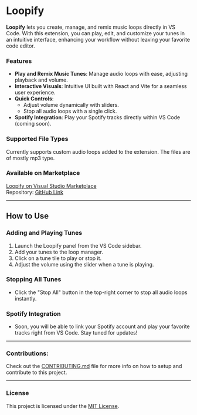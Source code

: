 # Loopify

**Loopify** lets you create, manage, and remix music loops directly in VS Code. With this extension, you can play, edit, and customize your tunes in an intuitive interface, enhancing your workflow without leaving your favorite code editor.

### Features

- **Play and Remix Music Tunes**: Manage audio loops with ease, adjusting playback and volume.
- **Interactive Visuals**: Intuitive UI built with React and Vite for a seamless user experience.
- **Quick Controls**:
  - Adjust volume dynamically with sliders.
  - Stop all audio loops with a single click.
- **Spotify Integration**: Play your Spotify tracks directly within VS Code (coming soon).

### Supported File Types
Currently supports custom audio loops added to the extension. The files are of mostly mp3 type.

### Available on Marketplace
[Loopify on Visual Studio Marketplace](#)  
Repository: [GitHub Link](https://github.com/ShinichiShi/Loopify)

---

## How to Use

### Adding and Playing Tunes
1. Launch the Loopify panel from the VS Code sidebar.
2. Add your tunes to the loop manager.
3. Click on a tune tile to play or stop it.
4. Adjust the volume using the slider when a tune is playing.

### Stopping All Tunes
- Click the "Stop All" button in the top-right corner to stop all audio loops instantly.

### Spotify Integration
- Soon, you will be able to link your Spotify account and play your favorite tracks right from VS Code. Stay tuned for updates!

---
### Contributions: 

Check out the [CONTRIBUTING.md](CONTRIBUTING.md) file for more info on how to setup and contribute to this project.

---

### License
This project is licensed under the [MIT License](LICENSE).
